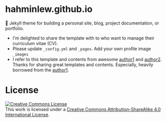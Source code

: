 # hahminlew.github.io
:triangular_ruler: Jekyll theme for building a personal site, blog, project documentation, or portfolio.

- I'm delighted to share the template with to who want to manage their curriculum vitae (CV).
- Please update `_config.yml` and `_pages`. Add your own profile image `_images`
- I refer to this template and contents from awesome [author1](https://joonhyung-park.github.io/) and [author2](https://keunhong.com/). Thanks for sharing great templates and contents. Especially, heavily borrowed from the [author1](https://joonhyung-park.github.io/).

# License
<a rel="license" href="http://creativecommons.org/licenses/by-sa/4.0/"><img alt="Creative Commons License" style="border-width:0" src="https://i.creativecommons.org/l/by-sa/4.0/88x31.png" /></a><br />This work is licensed under a <a rel="license" href="http://creativecommons.org/licenses/by-sa/4.0/">Creative Commons Attribution-ShareAlike 4.0 International License</a>.

